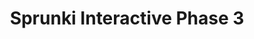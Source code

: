 ---
slug: sprunki-interactive-phase-3-2144
title: Sprunki Interactive Phase 3
description: "Sprunki Interactive Phase 3 is an exciting online game. Play for free directly in your browser!"
icon: /images/popular_mods/Sprunki Interactive Phase 3.png
url: https://wowtbc.net/sprunkin/interactive-phase3/index.html
previewImage: /images/popular_mods/Sprunki Interactive Phase 3.png
type: popular mods

# SEO配置
seo:
  title: "Sprunki Interactive Phase 3 - Play Free Online Game | Fun Browser Games"
  description: "Sprunki Interactive Phase 3 - Play this fun online game for free in your browser. No download required!"
  ogImage: "/images/popular_mods/Sprunki Interactive Phase 3.png"
  keywords: "sprunki-interactive-phase-3-2144, online game, browser game, free game, popular mods game, play online"

videoUrls:
  - https://www.youtube.com/embed/example1
  - https://www.youtube.com/embed/example2

whyPlay:
  title: "Why Play Sprunki Interactive Phase 3?"
  items:
    - "Immersive Gameplay: Sprunki Interactive Phase 3 offers an engaging and immersive gaming experience that will keep you entertained for hours"
    - "Challenging Levels: Test your skills with increasingly difficult challenges and obstacles"
    - "Beautiful Graphics: Enjoy stunning visuals and smooth animations that bring the game world to life"
    - "Regular Updates: New content and features are added regularly to keep the game fresh and exciting"
    - "Free to Play: Experience all the fun without spending a penny"
    - "Community Features: Connect with other players, share strategies, and compete for high scores"
    - "Cross-Platform: Play on any device with a web browser, no downloads required"

features:
  title: "Key Features of Sprunki Interactive Phase 3"
  image: "/images/popular_mods/Sprunki Interactive Phase 3.png"
  items:
    - "Intuitive Controls: Easy to learn controls make Sprunki Interactive Phase 3 accessible for players of all skill levels"
    - "Multiple Game Modes: Enjoy various gameplay options that provide different challenges and experiences"
    - "Character Customization: Personalize your gaming experience with unique characters and items"
    - "Achievement System: Complete special tasks to earn rewards and recognition"
    - "Leaderboards: Compete with players worldwide and see who can achieve the highest scores"

characteristics:
  title: "Game Characteristics"
  image: "/images/popular_mods/Sprunki Interactive Phase 3.png"
  items:
    - "Genre: Popular mods game with elements of strategy and skill"
    - "Difficulty: Suitable for both casual gamers and those seeking a challenge"
    - "Play Time: Quick sessions or extended gameplay, depending on your preference"
    - "Art Style: Vibrant and engaging visuals that enhance the gaming experience"
    - "Sound Design: Immersive audio that complements the gameplay perfectly"

info: "Sprunki Interactive Phase 3 is an exciting online game that offers players a unique and engaging gaming experience. With its intuitive controls, stunning visuals, and challenging gameplay, Sprunki Interactive Phase 3 provides hours of entertainment for players of all ages and skill levels. Whether you're looking for a quick gaming session during a break or an extended play session, Sprunki Interactive Phase 3 delivers an immersive experience that will keep you coming back for more. The game features multiple levels of increasing difficulty, ensuring that players are constantly challenged as they progress. With regular updates adding new content and features, Sprunki Interactive Phase 3 remains fresh and exciting, providing endless entertainment options for its growing community of players."

howToPlayIntro: "Welcome to Sprunki Interactive Phase 3! This guide will walk you through the basics and help you master the game. Whether you're a beginner or looking to improve your skills, these tips and instructions will enhance your gaming experience."

howToPlaySteps:
  - title: "Getting Started"
    description: "Begin your Sprunki Interactive Phase 3 adventure by familiarizing yourself with the controls. Use your keyboard or mouse to navigate through the game interface. The tutorial will guide you through the basic mechanics and help you understand the objectives."
  - title: "Understanding the Objectives"
    description: "In Sprunki Interactive Phase 3, your main goal is to progress through levels by completing specific objectives. Each level presents unique challenges that require different strategies and approaches."
  - title: "Mastering the Controls"
    description: "Practice using the controls to improve your precision and reaction time. Sprunki Interactive Phase 3 requires quick reflexes and strategic thinking to overcome obstacles and defeat opponents."
  - title: "Utilizing Power-ups"
    description: "Collect power-ups throughout the game to enhance your abilities and overcome difficult challenges. Each power-up offers unique advantages that can be crucial for success."
  - title: "Developing Strategies"
    description: "As you progress in Sprunki Interactive Phase 3, develop effective strategies for different scenarios. Analyze patterns, anticipate challenges, and adapt your approach to maximize your performance."

faq:
  title: "Frequently Asked Questions about Sprunki Interactive Phase 3"
  items:
    - question: "Is Sprunki Interactive Phase 3 free to play?"
      answer: "Yes, Sprunki Interactive Phase 3 is completely free to play directly in your web browser. No downloads or purchases are required to enjoy the full game experience."
    - question: "Can I play Sprunki Interactive Phase 3 on mobile devices?"
      answer: "Yes, Sprunki Interactive Phase 3 is optimized for both desktop and mobile play. You can enjoy the game on any device with a web browser and internet connection."
    - question: "Are there any in-game purchases?"
      answer: "While Sprunki Interactive Phase 3 is free to play, there may be optional in-game purchases available for cosmetic items or additional features that don't affect core gameplay."
    - question: "How often is Sprunki Interactive Phase 3 updated?"
      answer: "The developers regularly update Sprunki Interactive Phase 3 with new content, features, and improvements based on player feedback and game performance."
    - question: "Can I play Sprunki Interactive Phase 3 offline?"
      answer: "Currently, Sprunki Interactive Phase 3 requires an internet connection to play as it's a browser-based online game."
    - question: "Is Sprunki Interactive Phase 3 suitable for children?"
      answer: "Yes, Sprunki Interactive Phase 3 is designed to be family-friendly and suitable for players of all ages."
    - question: "How do I report bugs or issues?"
      answer: "If you encounter any problems while playing Sprunki Interactive Phase 3, you can report them through the game's support page or contact the developers directly through their website."
    - question: "Still Have Questions?"
      answer: "If you have additional questions about Sprunki Interactive Phase 3 that aren't covered in this FAQ, please visit our support center or contact our customer service team for assistance."
---